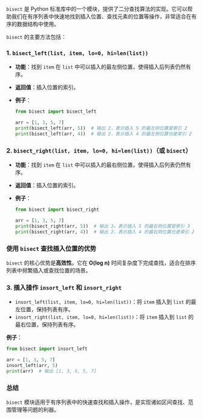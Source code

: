 `bisect` 是 Python 标准库中的一个模块，提供了二分查找算法的实现。它可以帮助我们在有序列表中快速地找到插入位置、查找元素的位置等操作，非常适合在有序的数据结构中使用。

`bisect` 的主要方法包括：

### 1. `bisect_left(list, item, lo=0, hi=len(list))`
- **功能**：找到 `item` 在 `list` 中可以插入的最左侧位置，使得插入后列表仍然有序。
- **返回值**：插入位置的索引。
- **例子**：

    ```python
    from bisect import bisect_left

    arr = [1, 3, 5, 7]
    print(bisect_left(arr, 5))  # 输出 2，表示插入 5 的最左侧位置是索引 2
    print(bisect_left(arr, 4))  # 输出 2，表示插入 4 的最左侧位置也是索引 2
    ```

### 2. `bisect_right(list, item, lo=0, hi=len(list))`（或 `bisect`）
- **功能**：找到 `item` 在 `list` 中可以插入的最右侧位置，使得插入后列表仍然有序。
- **返回值**：插入位置的索引。
- **例子**：

    ```python
    from bisect import bisect_right

    arr = [1, 3, 5, 7]
    print(bisect_right(arr, 5))  # 输出 3，表示插入 5 的最右侧位置是索引 3
    print(bisect_right(arr, 4))  # 输出 2，表示插入 4 的最右侧位置也是索引 2
    ```

### 使用 `bisect` 查找插入位置的优势
`bisect` 的核心优势是**高效性**。它在 **O(log n)** 时间复杂度下完成查找，适合在排序列表中频繁插入或查找位置的场景。

### 3. 插入操作 `insort_left` 和 `insort_right`
- `insort_left(list, item, lo=0, hi=len(list))`：将 `item` 插入到 `list` 的最左位置，保持列表有序。
- `insort_right(list, item, lo=0, hi=len(list))`：将 `item` 插入到 `list` 的最右位置，保持列表有序。

**例子**：

```python
from bisect import insort_left

arr = [1, 3, 5, 7]
insort_left(arr, 5)
print(arr)  # 输出 [1, 3, 5, 5, 7]
```

### 总结

`bisect` 模块适用于有序列表中的快速查找和插入操作，是实现诸如区间查找、范围管理等问题的利器。
